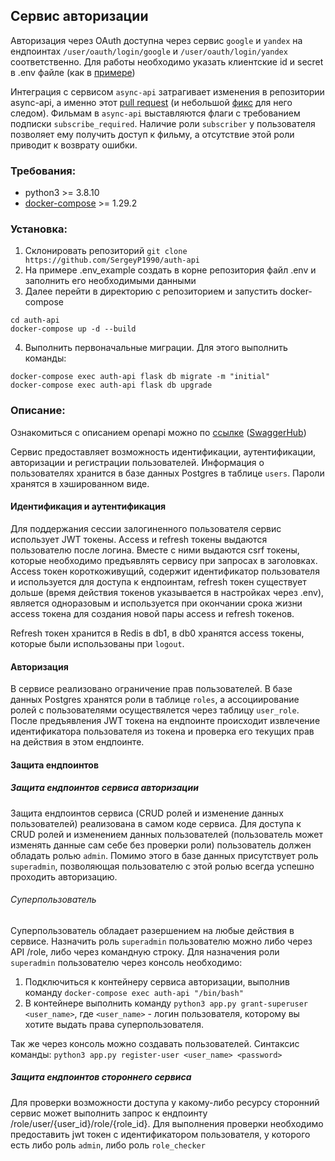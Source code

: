 ## Сервис авторизации

Авторизация через OAuth доступна через сервис `google` и `yandex` на ендпоинтах `/user/oauth/login/google` и `/user/oauth/login/yandex` соответственно. Для работы необходимо указать клиентские id и secret в .env файле (как в [примере](https://github.com/SergeyP1990/auth-api/blob/ef66674e75a4dfab746a27f2b6adc6545e0c16df/example.env#L18-L22))

Интеграция с сервисом `async-api` затрагивает изменения в репозитории async-api, а именно этот [pull request](https://github.com/SergeyP1990/async-api/commit/5c1acebb1caa454ecdc66efee571e8b70c58b6d1) (и небольшой [фикс](https://github.com/SergeyP1990/async-api/commit/7834d3f9d1a81c58b230c686d29c39dfeead534d) для него следом). Фильмам в `async-api` выставляются флаги с требованием подписки `subscribe_required`. Наличие роли `subscriber` у пользователя позволяет ему получить доступ к фильму, а отсутствие этой роли приводит к возврату ошибки.

### Требования:
  - python3 >= 3.8.10
  - [docker-compose](https://docs.docker.com/compose/install/) >= 1.29.2

### Установка:
1) Склонировать репозиторий
`git clone https://github.com/SergeyP1990/auth-api`
2) На примере .env_example создать в корне репозитория файл .env и заполнить его необходимыми данными
3) Далее перейти в директорию с репозиторием и запустить docker-compose
  ```
  cd auth-api
  docker-compose up -d --build
  ```
 4) Выполнить первоначальные миграции. Для этого выполнить команды:
  ```
  docker-compose exec auth-api flask db migrate -m "initial"
  docker-compose exec auth-api flask db upgrade
  ```


### Описание:

Ознакомиться с описанием openapi можно по [ссылке](https://github.com/SergeyP1990/auth-api/blob/0450aaac4cc5b8c31cd706469ae70ca50311b67b/open_api_spec.yml) ([SwaggerHub](https://app.swaggerhub.com/apis/myteam8896/auth-api/1.0.0))

Сервис предоставляет возможность идентификации, аутентификации, авторизации и регистрации пользователей. Информация о пользователях хранится в базе данных Postgres в таблице `users`. Пароли хранятся в хэшированном виде.

#### Идентификация и аутентификация

Для поддержания сессии залогиненного пользователя сервис использует JWT токены. Access и refresh токены выдаются пользователю после логина. Вместе с ними выдаются csrf токены, которые необходимо предъявлять сервису при запросах в заголовках. Access токен короткоживущий, содержит идентификатор пользователя и используется для доступа к ендпоинтам, refresh токен существует дольше (время действия токенов указывается в настройках через .env), является одноразовым и используется при окончании срока жизни access токена для создания новой пары access и refresh токенов.

Refresh токен хранится в Redis в db1, в db0 хранятся access токены, которые были использованы при `logout`.

#### Авторизация

В сервисе реализовано ограничение прав пользователей. В базе данных Postgres хранятся роли в таблице `roles`, а ассоциирование ролей с пользователями осуществялется через таблицу `user_role`. После предъявления JWT токена на ендпоинте происходит извлечение идентификатора пользователя из токена и проверка его текущих прав на действия в этом ендпоинте. 

#### Защита ендпоинтов
##### Защита ендпоинтов сервиса авторизации

Защита ендпоинтов сервиса (CRUD ролей и изменение данных пользователей) реализована в самом коде сервиса. Для доступа к CRUD ролей и изменением данных пользователей (пользователь может изменять данные сам себе без проверки роли) пользователь должен обладать ролью `admin`. Помимо этого в базе данных присутствует роль `superadmin`, позволяющая пользователю с этой ролью всегда успешно проходить авторизацию.

###### Суперпользователь

Суперпользователь обладает разершением на любые действия в сервисе. Назначить роль `superadmin` пользователю можно либо через API /role, либо через командную строку. Для назначения роли `superadmin` пользователю через консоль необходимо:
1) Подключиться к контейнеру сервиса авторизации, выполнив команду `docker-compose exec auth-api "/bin/bash"`
2) В контейнере выполнить команду `python3 app.py grant-superuser <user_name>`, где `<user_name>` - логин пользователя, которому вы хотите выдать права суперпользователя.

Так же через консоль можно создавать пользователей. Синтаксис команды: `python3 app.py register-user <user_name> <password>`

##### Защита ендпоинтов стороннего сервиса

Для проверки возможности доступа у какому-либо ресурсу сторонний сервис может выполнить запрос к ендпоинту /role/user/{user_id}/role/{role_id}. Для выполнения проверки необходимо предоставить jwt токен с идентификатором пользователя, у которого есть либо роль `admin`, либо роль `role_checker`
